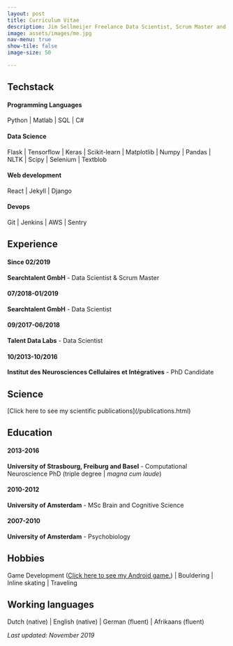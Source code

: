 ```yaml
---
layout: post
title: Curriculum Vitae
description: Jim Sellmeijer Freelance Data Scientist, Scrum Master and Software Developer
image: assets/images/me.jpg
nav-menu: true
show-tile: false
image-size: 50

---
```



<h2>Techstack</h2>
<h4>Programming Languages</h4>
Python | Matlab | SQL | C#

<h4>Data Science</h4>
Flask | Tensorflow | Keras | Scikit-learn | Matplotlib | Numpy | Pandas | NLTK | Scipy | Selenium | Textblob

<h4>Web development</h4>
React | Jekyll | Django

<h4>Devops</h4>
Git | Jenkins | AWS | Sentry

<h2>Experience</h2>

<h4>Since 02/2019</h4>
<p><strong>Searchtalent GmbH</strong> - Data Scientist & Scrum Master</p>

<h4>07/2018-01/2019</h4>
<p><strong>Searchtalent GmbH</strong> - Data Scientist</p>


<h4>09/2017-06/2018</h4>
<p><strong>Talent Data Labs</strong> - Data Scientist</p>

<h4>10/2013-10/2016</h4>
<p><strong>Institut des Neurosciences Cellulaires et Intégratives</strong> - PhD Candidate</p>

<h2>Science</h2>
 [Click here to see my scientific publications](/publications.html)

<h2>Education</h2>

<h4>2013-2016</h4>
<p><strong>University of Strasbourg, Freiburg and Basel</strong> - Computational Neuroscience PhD (triple degree | <em>magna cum laude</em>)</p>

<h4>2010-2012</h4>
<p><strong>University of Amsterdam</strong> - MSc Brain and Cognitive Science</p>

<h4>2007-2010</h4>
<p><strong>University of Amsterdam</strong> - Psychobiology</p>

<h2>Hobbies</h2>

<p>Game Development (<a href="https://play.google.com/store/apps/details?id=com.Aardworm.GunFondlers&hl=en">Click here to see my Android game.</a>) | Bouldering | Inline skating | Traveling
</p>

<h2>Working languages</h2>
Dutch (native) | English (native) | German (fluent) | Afrikaans (fluent)
<p><em>Last updated: November 2019</em></p>

